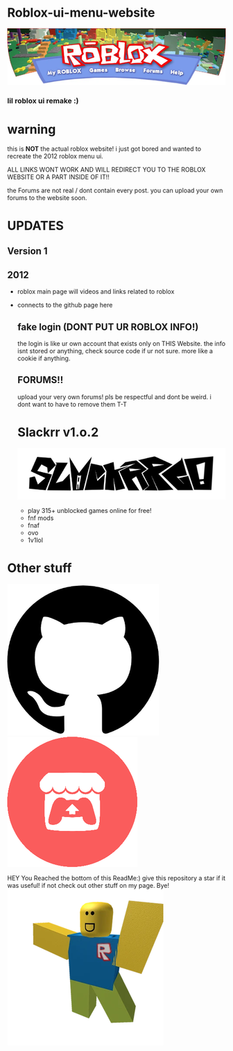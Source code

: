 # Roblox-ui-menu-website
![Roblox 2012 Banner](https://github.com/repositoryrepos/Roblox-ui-menu-website/blob/main/images/roblox-bannner.jpeg)

### lil roblox ui remake :)
# warning
this is **NOT** the actual roblox website!
i just got bored and wanted to recreate the 2012 roblox menu ui.

ALL LINKS WONT WORK AND WILL REDIRECT YOU TO THE ROBLOX WEBSITE OR A PART INSIDE OF IT!!

the Forums are not real / dont contain every post.
you can upload your own forums to the website soon.

# UPDATES
## Version 1

## 2012
- roblox main page will videos and links related to roblox
- connects to the github page here
  ## fake login (DONT PUT UR ROBLOX INFO!)
  the login is like ur own account that exists only on THIS Website.
  the info isnt stored or anything, check source code if ur not sure.
  more like a cookie if anything.
  ## FORUMS!!
  upload your very own forums! pls be respectful and dont be weird. i dont want to have to remove them T-T

  # Slackrr v1.o.2
  [![](https://github.com/slackrr-co/slackrr/blob/main/images/index/logo-banner.png)](https://ublockedslackrr.github.io./)

  - play 315+ unblocked games online for free!
  - fnf mods
  - fnaf
  - ovo
  - 1v1lol 
# Other stuff
  [![](https://github.com/repositoryrepos/Roblox-ui-menu-website/blob/main/images/github.png)](https://github.com/repositoryrepos)
  [![](https://github.com/repositoryrepos/Roblox-ui-menu-website/blob/main/images/itch-small.png)]()
  
HEY You Reached the bottom of this ReadMe:) give this repository a star if it was useful! if not check out other stuff on my page. Bye!
‎‎‎‎‎‎‎‎‎‎‎‎‎‎‎‏‏‎ ‎‏‏‎ ‎‏‏‎ ‎‏‏‎ ‎‏‏‎ ‎‏‏‎ ‎‏‏‎ ‎‏‏‎ ‎‏‏‎ ‎‏‏‎ ‎‏‏‎ ‎‏‏‎ ‎‏‏‎ ‎‏‏‎ ‎‏‏‎ ‎‏‏‎ ‎‏‏‎ ‎‏‏‎ ‎‏‏‎ ‎‏‏‎‏‏‎ ‎‏‏‎ ‎‏‏‎ ‎‏‏‎ ‎‏‏‎ ‎‏‏‎ ‎‏‏‎ ‎‏‏‎ ‎‏‏‎ ‎‏‏‎ ‎‏‏‎ ‎‏‏‎ ‎‏‏‎ ‎‏‏‎ ‎‏‏‎ ‎‏‏‎ ‎‏‏‎ ‎‏‏‎ ‎‏‏‎ ‎‏‏‎ ‎‏‏‎ ‎‏‏‎ ‎‏‏‎ ‎‏‏‎ ‎‏‏‎ ‎‏‏‎ ‎‏‏‎ ‎‏‏‎ ‎‏‏‎ ‎‏‏‎ ‎‏‏‎ ‎‏‏‎ ‎‏‏‎ ‎ ‎‏‏‎ ‎‏‏‎ ‎‎‎‎‎‎‎‎‎‎‎‎‎‎‎‏‏‎ ‎‏‏‎ ‎‏‏‎ ‎‏‏‎ ‎‏‏‎ ‎‏‏‎ ‎‏‏‎ ‎‏‏‎ ‎‏‏‎ ‎‏‏‎ ‎‏‏‎ ‎‏‏‎ ‎‏‏‎ ‎‏‏‎ ‎‏‏‎ ‎‏‏‎ ‎‏‏‎ ‎‏‏‎ ‎‏‏‎ ‎‏‏‎‏‏‎ ‎‏‏‎ ‎‏‏‎ ‎‏‏‎ ‎‏‏‎ ‎‏‏‎ ‎‏‏‎ ‎‏‏‎ ‎‏‏‎ ‎‏‏‎ ‎‏‏‎ ‎‏‏‎ ‎‏‏‎ ‎‏‏‎ ‎‏‏‎ ‎‏‏‎ ‎‏‏‎ ‎‏‏‎ ‎‏‏‎ ‎‏‏‎ ‎‏‏‎ ‎‏‏‎ ‎‏‏‎ ‎‏‏‎ ‎‏‏‎ ‎‏‏‎ ‎‏‏‎ ‎‏‏‎ ‎‏‏‎ ‎‏‏‎ ‎‏‏‎ ‎‏‏‎ ‎‏‏‎ ‎ ‎‏‏‎ ‎‏‏‎ ‎‏‏‎‎ ‎‏‏‎ ‎‏‏‎ ‎‏‏‎‎‎‎‎‎‎‎‎‎‎‎‎‎‎‎‎‏‏‎ ‎‏‏‎ ‎‏‏‎ ‎‏‏‎ ‎‏‏‎ ‎‏‏‎ ‎‏‏‎ ‎‏‏‎ ‎‏‏‎ ‎‏‏‎ ‎‏‏‎ ‎‏‏‎ ‎‏‏‎ ‎‏‏‎ ‎‏‏‎ ‎‏‏‎ ‎‏‏‎ ‎‏‏‎ ‎‏‏‎ ‎‏‏‎‏‏‎ ‎‏‏‎ ‎‏‏‎ ‎‏‏‎ ‎‏‏‎ ‎‏‏‎ ‎‏‏‎ ‎‏‏‎ ‎‏‏‎ ‎‏‏‎ ‎‏‏‎ ‎‏‏‎ ‎‏‏‎‎ ‎‏‏‎ ‎‏‏‎ ‎‏‏‎ ‎‏‏‎ ‎‏‏‎ ‎‏‏‎ ‎‏‏‎ ‎![dum stpid idoit noob waving at you stupidly Banner](https://github.com/repositoryrepos/Roblox-ui-menu-website/blob/main/images/dumb-noob.jpeg)
